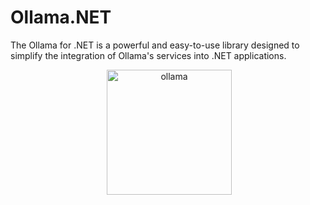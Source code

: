 # Ollama.NET
The Ollama for .NET is a powerful and easy-to-use library designed to simplify the integration of Ollama's services into .NET applications. 
<div align="center">
 <img alt="ollama" height="200px" src="https://github.com/ollama/ollama/assets/3325447/0d0b44e2-8f4a-4e99-9b52-a5c1c741c8f7">
</div>
